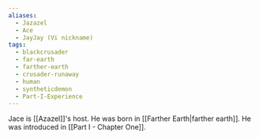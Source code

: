 ```yaml
---
aliases:
  - Jazazel
  - Ace
  - JayJay (Vi nickname)
tags:
  - blackcrusader
  - far-earth
  - farther-earth
  - crusader-runaway
  - human
  - syntheticdemon
  - Part-I-Experience
---
```

Jace is [[Azazel]]'s host. He was born in [[Farther Earth|farther earth]]. He was introduced in [[Part I - Chapter One]].
